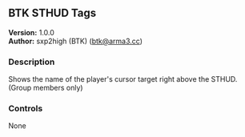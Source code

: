 BTK STHUD Tags
---------------
**Version:** 1.0.0  
**Author:** sxp2high (BTK) (btk@arma3.cc)


### Description ###
Shows the name of the player's cursor target right above the STHUD. (Group members only)


### Controls ###
None